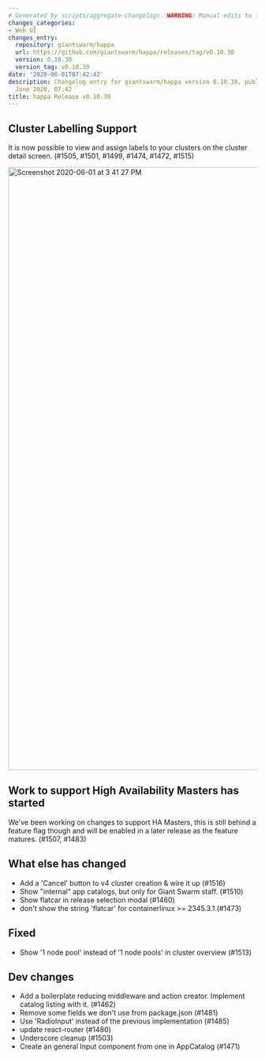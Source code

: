```yaml
---
# Generated by scripts/aggregate-changelogs. WARNING: Manual edits to this files will be overwritten.
changes_categories:
- Web UI
changes_entry:
  repository: giantswarm/happa
  url: https://github.com/giantswarm/happa/releases/tag/v0.10.30
  version: 0.10.30
  version_tag: v0.10.30
date: '2020-06-01T07:42:42'
description: Changelog entry for giantswarm/happa version 0.10.30, published on 01
  June 2020, 07:42
title: happa Release v0.10.30
---
```


## Cluster Labelling Support

It is now possible to view and assign labels  to your clusters on the cluster detail screen.
(#1505, #1501, #1499, #1474, #1472, #1515)

<img width="1219" alt="Screenshot 2020-06-01 at 3 41 27 PM" src="https://user-images.githubusercontent.com/455309/83386902-65ac8280-a41e-11ea-80d4-9768f8a548c9.png">

## Work to support High Availability Masters has started

We've been working on changes to support HA Masters, this is still behind a feature flag though and will be enabled in a later release as the feature matures.
(#1507, #1483)

## What else has changed

- Add a 'Cancel' button to v4 cluster creation & wire it up (#1516)
- Show "internal" app catalogs, but only for Giant Swarm staff. (#1510)
- Show flatcar in release selection modal (#1460)
- don't show the string 'flatcar' for containerlinux >= 2345.3.1 (#1473)

## Fixed

- Show '1 node pool' instead of '1 node pools' in cluster overview (#1513)

## Dev changes

- Add a boilerplate reducing middleware and action creator. Implement catalog listing with it. (#1462)
- Remove some fields we don't use from package.json (#1481)
- Use 'RadioInput' instead of the previous implementation (#1485)
- update react-router (#1480)
- Underscore cleanup (#1503)
- Create an general Input component from one in AppCatalog (#1471)

